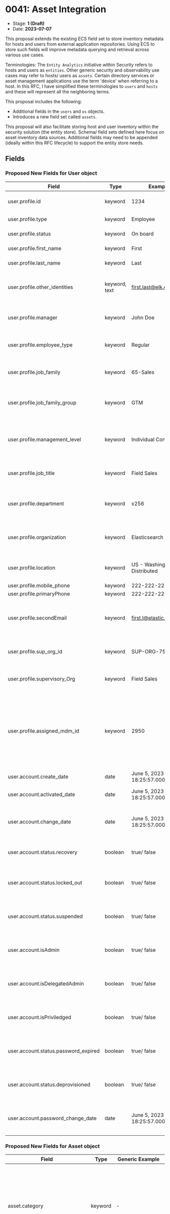 # 0041: Asset Integration
<!-- Leave this ID at 0000. The ECS team will assign a unique, contiguous RFC number upon merging the initial stage of this RFC. -->

- Stage: **1 (Draft)** <!-- Update to reflect target stage. See https://elastic.github.io/ecs/stages.html -->
- Date: **2023-07-07** <!-- The ECS team sets this date at merge time. This is the date of the latest stage advancement. -->

<!--
As you work on your RFC, use the "Stage N" comments to guide you in what you should focus on, for the stage you're targeting.
Feel free to remove these comments as you go along.
-->

<!--
Stage 0: Provide a high level summary of the premise of these changes. Briefly describe the nature, purpose, and impact of the changes. ~2-5 sentences.
-->

<!--
Stage 1: If the changes include field additions or modifications, please create a folder titled as the RFC number under rfcs/text/. This will be where proposed schema changes as standalone YAML files or extended example mappings and larger source documents will go as the RFC is iterated upon.
-->

This proposal extends the existing ECS field set to store inventory metadata for hosts and users from external application repositories. Using ECS to store such fields will improve metadata querying and retrieval across various use cases.

Terminologies:
The `Entity Analytics` initiative within Security refers to hosts and users as `entities`. Other generic security and observability use cases may refer to hosts/ users as `assets`. Certain directory services or asset management applications use the term 'device' when referring to a host.  In this RFC, I have simplified these terminologies to `users` and `hosts` and these will represent all the neighboring terms.

This proposal includes the following:
* Additional fields in the `users` and `os` objects.
* Introduces a new field set called `assets`.
<!-- * Additional fields in the `host` object --->

This proposal will also facilitate storing host and user inventory within the security solution (the entity store). Schema/ field sets defined here focus on asset inventory data sources. Additional fields may need to be appended (ideally within this RFC lifecycle) to support the entity store needs.

<!--
Stage X: Provide a brief explanation of why the proposal is being marked as abandoned. This is useful context for anyone revisiting this proposal or considering similar changes later on.
-->

## Fields

<!--
Stage 1: Describe at a high level how this change affects fields. Include new or updated yml field definitions for all of the essential fields in this draft. While not exhaustive, the fields documented here should be comprehensive enough to deeply evaluate the technical considerations of this change. The goal here is to validate the technical details for all essential fields and to provide a basis for adding experimental field definitions to the schema. Use GitHub code blocks with yml syntax formatting, and add them to the corresponding RFC folder.
-->

### Proposed New Fields for User object

Field | Type | Example | Description
--- | --- | --- | ---
user.profile.id	| keyword	| 1234	| User ID from the identity datasource.
user.profile.type	| keyword	| Employee	| Type of user account.
user.profile.status	| keyword |	On board	| Status of the user account.
user.profile.first_name	| keyword |	First	| First Name of the User.
user.profile.last_name	| keyword |	Last	| Last Name of the user.
user.profile.other_identities	| keyword, text |	first.last@elk.elastic.co	| Array of additional user identities (usually email addresses).
user.profile.manager	| keyword |	John Doe	| Assigned Manager for the user account.
user.profile.employee_type	| keyword |	Regular | Further classification type for the user account.
user.profile.job_family	| keyword |	65-Sales	| Job family associated with the user account.
user.profile.job_family_group	| keyword |	GTM	| Job family group associated with the user account.
user.profile.management_level	| keyword |	Individual Contributor	| If the user account is identified as a Manager or Individual contributor.
user.profile.job_title	| keyword |	Field Sales	| Job title assigned to the user account.
user.profile.department	| keyword |	x256	| Department name associated with the user account.
user.profile.organization	| keyword |	Elasticsearch Inc.	| Organization name associated with the account.
user.profile.location	| keyword |	US - Washington - Distributed	| Assigned location for the user account.
user.profile.mobile_phone	| keyword |	222-222-2222
user.profile.primaryPhone	| keyword |	222-222-2222
user.profile.secondEmail	| keyword |	first.l@elastic.co	| Additional email addresses associated with the user account.
user.profile.sup_org_id	| keyword |	SUP-ORG-75	| Primary organization ID for the user account.
user.profile.supervisory_Org	| keyword |	Field Sales	| Primary organization name for the user account.
user.profile.assigned_mdm_id	| keyword |	2950	| The primary host identifier (usually `asset.id` value) assigned to the user. This field acts as a correlation identifier for the host event document.
user.account.create_date	| date |	June 5, 2023 @ 18:25:57.000	| Date account was created.
user.account.activated_date	| date |	June 5, 2023 @ 18:25:57.000	| Date account was activated.
user.account.change_date	| date |	June 5, 2023 @ 18:25:57.000	| Date user account record was last updated at source
user.account.status.recovery	| boolean |	true/ false	| A flag indicating if account is in recovery
user.account.status.locked_out	| boolean |	true/ false	| A flag indicating if account is currently locked out
user.account.status.suspended	| boolean |	true/ false	| A flag indicating if account has been suspended
user.account.isAdmin	| boolean |	true/ false	| A flag indicating if account is an Admin account
user.account.isDelegatedAdmin	| boolean |	true/ false	| A flag indicating if account has Delegated Admin rights
user.account.isPriviledged	| boolean |	true/ false	| A flag indicating if account is a Privileged account
user.account.status.password_expired	| boolean |	true/ false	| A flag indicating if account password has expired.
user.account.status.deprovisioned	| boolean |	true/ false	| A flag indicating if account has been deprovisioned
user.account.password_change_date	| date |	June 5, 2023 @ 18:25:57.000	| Last date/time when account password was updated

### Proposed New Fields for Asset object

Field | Type | Generic Example |	User Entity Example | Host Entity Example | Description
--- | --- | --- | --- | --- | ---
asset.category	| keyword |	-	        | Null	                | hardware	                | A further classification of the asset type beyond event.category. For example, for host assets {hardware, virtual, container, node}. For user assets {NULL ?}
asset.type	    | keyword |	-	        | Null	                | workstation	            | A sub classification of asset. For host assets {workstation, S3, Compute}. For user assets {NULL?}.
asset.id	    | keyword |	-	        | 00uhs72c27s6PiK7x1t7	| 2950	                    | A unique ID for the asset. For inventory integrations, it's the id generated from inventory data source.
asset.name	    | keyword |	-	        | Sourin Paul	        | Sourin Paul Macbook Pro	| A common name for the asset.
asset.vendor	| keyword |	-           |	-	                | Apple	                    | Used primarily for 'Host' entities, the vendor name or brand associated with the asset.
asset.product	| keyword |	-           |	-	                | MacBook Pro	            | Used primarily for 'Host' entities, the product name associated with the asset.
asset.model	    | keyword |	-           |	-	                |TBD	                    | Used primarily for 'Host' entities, the model name or number associated with this asset.
asset.version	| keyword |	-           |	-	                | TBD	                    | Used primarily for 'Host' entities, the version or year associated with the asset.
asset.owner	    | keyword |	-           |	-	                | sourin.paul@elastic.co	| The primary user entity identifier (usually an email address) who owns the 'Host' asset.
asset.priority	| keyword |	Priority 1	| -                     | -                         | A priority classification for the asset obtained from outside the solution, such as from some external CMDB or Directory service.
asset.criticality	| keyword |	Critical	| - | -                                         | A criticality classification obtained from outside the solution, such as from some external CMDB or Directory service.
asset.business_unit	| keyword |	Analyst Experience	| - | -                                 | Business Unit associated with the asset (user or host).
asset.costCenter	| keyword |	Security - Protections | - | -                              | Cost Center associated with the asset (user or host).
asset.cost_center_hierarchy	| keyword |	Engineering	 | - | -                                | Additional cost center information associated with the asset (user or host).
asset.status	    | keyword         |	ACTIVE      | - | -                                 | Current status of the asset in the inventory datasource.
asset.last_status_change_date	| date |	June 5, 2023 @ 18:25:57.000	| - | -             | The most recent date/time when the asset.status was updated.
asset.create_date	            | date |	June 5, 2023 @ 18:25:57.001	| - | -             | For users, it's the hire date. For other assets, it's the in-service date.
asset.end_date	                | date |	June 5, 2023 @ 18:25:57.002	| - | -             | For users, it's the termination date; for other assets, it's the out-of-service date.
asset.first_seen	            | date |	June 5, 2023 @ 18:25:57.003	| - | -             | The first date/time the directory service or the security solution observed this asset.
asset.last_seen	                | date |	June 5, 2023 @ 18:25:57.004	| - | -             | The most recent date/time the directory service or the security solution observed this asset.
asset.last_updated	            | date |	June 5, 2023 @ 18:25:57.005	| - | -             | The most recent date/time this asset was updated in directory services.
asset.serial_number	            | keyword	| C02FG1G1MD6T	| - | -             |		Serial number of the asset.
asset.tags	                    | keyword	  | watch, mdmaccess		| - | -             |	Tags assigned at the MDM.
asset.assigned_users	          | keyword	  | user1@email.com, user2@email.com		| - | -             |	List of user ids (usually email addresses) assigned to the asset. The value from the `asset.owner` field should always be included.
asset.assigned_users_are_admin	| boolean	  | TRUE	| - | -             |		Flag to identify if the assigned users have admin privileges.
asset.is_managed	              | boolean	  | TRUE			| - | -             | If asset is managed by the organization.
asset.last_enrolled_date	      | date	    | June 5, 2023 @ 18:25:57.005		| - | -             |	The most recent date/time the asset checked in with MDM.
asset.data_classification	      | keyword	  | restricted		| - | -             |	Data classification tier for the asset.
asset.installed_extensions 	| keyword	  | Nested objects	  | List of installed extensions along with their metadata
asset.installed_applications	| keyword	    | Nested objects	  | List of installed applications along with their metadata

#### Nesting of existing risk.* fields under asset object
* We have a set of risk.* fields in ECS that can be further nested under the asset.* object. Reference to [Risk RFC](https://github.com/elastic/ecs/blob/main/rfcs/text/0031-risk-fields.md).



### Proposed New Fields for os.* object
Field | Type | Example | Description
--- | --- | --- | ---
os.build	| keyword		| 22F66   | Host OS Build information



<!--
Stage 2: Add or update all remaining field definitions. The list should now be exhaustive. The goal here is to validate the technical details of all remaining fields and to provide a basis for releasing these field definitions as beta in the schema. Use GitHub code blocks with yml syntax formatting, and add them to the corresponding RFC folder.
-->

## Usage

<!--
Stage 1: Describe at a high-level how these field changes will be used in practice. Real world examples are encouraged. The goal here is to understand how people would leverage these fields to gain insights or solve problems. ~1-3 paragraphs.
-->

* As part of Entity Analytics, we are ingesting metadata about Users and from various external vendor applications. We are storing all ingested metadata in Elasticsearch. After we map these fields to ECS, we will enrich these ingested events for risk-scoring scenarios (e.g., context enrichments) and detecting advanced analytics (UEBA) use cases.

### Example of Hosts and Users stored in ES

* This schema will persist `Observed` (queried) entities from the ingested security log dataset in an Entity store. This entity store can be further extended to meet broader Asset Management needs.

* Additional enrichment use cases for existing prebuilt detection rules will leverage these ECS fields.




## Source data

<!--
Stage 1: Provide a high-level description of example sources of data. This does not yet need to be a concrete example of a source document, but instead can simply describe a potential source (e.g. nginx access log). This will ultimately be fleshed out to include literal source examples in a future stage. The goal here is to identify practical sources for these fields in the real world. ~1-3 sentences or unordered list.
-->

There are many sources of asset inventory repositories. In the mid-term, we are planning to ingest data from the following application providers:

### User (Identity) repository sources:
* Azure Active Directory
* Active Directory DS
* Okta
* Workday
* GSuite
* GitHub

### Host repository sources:
* Azure Active Directory
* Jamf
* Active Directory DS
* MS Intune
* ServiceNow Asset CMDB

### Examples of source data:

#### Subset of User fields from Okta:

```json
{
  "@timestamp": "2023-07-04T09:57:19.786056-05:00",
  "event": {
    "action": "user-discovered"
  },
  "okta": {
    "id": "userid",
    "status": "RECOVERY",
    "created": "2023-06-02T09:33:00.189752+09:30",
    "activated": "0001-01-01T00:00:00Z",
    "statusChanged": "2023-06-02T09:33:00.189752+09:30",
    "lastLogin": "2023-06-02T09:33:00.189752+09:30",
    "lastUpdated": "2023-06-02T09:33:00.189753+09:30",
    "passwordChanged": "2023-06-02T09:33:00.189753+09:30",
    "type": {
      "id": "typeid"
    },
    "profile": {
      "login": "name.surname@example.com",
      "email": "name.surname@example.com",
      "firstName": "name",
      "lastName": "surname"
    },
    "credentials": {
      "password": {},
      "provider": {
        "type": "OKTA",
        "name": "OKTA"
      }
    },
    "_links": {
      "self": {
        "href": "https://localhost/api/v1/users/userid"
      }
    }
  },
  "user": {
    "id": "userid"
  },
  "labels": {
    "identity_source": "okta-1"
  }
}
```

<!--
Stage 2: Included a real world example source document. Ideally this example comes from the source(s) identified in stage 1. If not, it should replace them. The goal here is to validate the utility of these field changes in the context of a real world example. Format with the source name as a ### header and the example document in a GitHub code block with json formatting, or if on the larger side, add them to the corresponding RFC folder.
-->


<!--
Stage 3: Add more real world example source documents so we have at least 2 total, but ideally 3. Format as described in stage 2.
-->

### Examples of Real-world mapping: 

#### Mapping User object from Okta (partial):
```yml
- set:
      field: asset.status
      copy_from: entityanalytics_okta.user.status
      tag: set_asset_status
      ignore_empty_value: true
  - set:
      field: user.profile.status
      copy_from: entityanalytics_okta.user.status
      tag: set_user_profile_status
      ignore_empty_value: true
  - date:
      field: okta.created
      target_field: entityanalytics_okta.user.created
      tag: date_user_created
      formats:
        - ISO8601
      if: ctx.okta?.created != null && ctx.okta.created != ''
      on_failure:
        - remove:
            field: okta.created
        - append:
            field: error.message
            value: 'Processor {{{_ingest.on_failure_processor_type}}} with tag {{{_ingest.on_failure_processor_tag}}} in pipeline {{{_ingest.pipeline}}} failed with message: {{{_ingest.on_failure_message}}}'
  - set:
      field: user.account.create_date
      copy_from: entityanalytics_okta.user.created
      tag: set_user_account_create_date
      ignore_empty_value: true
  - set:
      field: asset.create_date
      copy_from: entityanalytics_okta.user.created
      tag: set_asset_create_date
      ignore_empty_value: true
  - date:
      field: okta.activated
      target_field: entityanalytics_okta.user.activated
      tag: date_user_activated
      formats:
        - ISO8601
      if: ctx.okta?.activated != null && ctx.okta.activated != ''
      on_failure:
        - remove:
            field: okta.activated
        - append:
            field: error.message
            value: 'Processor {{{_ingest.on_failure_processor_type}}} with tag {{{_ingest.on_failure_processor_tag}}} in pipeline {{{_ingest.pipeline}}} failed with message: {{{_ingest.on_failure_message}}}'
  - set:
      field: user.account.activated_date
      copy_from: entityanalytics_okta.user.activated
      tag: set_user_account_activated_date
      ignore_empty_value: true
  - date:
      field: okta.statusChanged
      target_field: entityanalytics_okta.user.status_changed
      tag: date_user_status_changed
      formats:
        - ISO8601
      if: ctx.okta?.statusChanged != null && ctx.okta.statusChanged != ''
      on_failure:
        - remove:
            field: okta.statusChanged
        - append:
            field: error.message
            value: 'Processor {{{_ingest.on_failure_processor_type}}} with tag {{{_ingest.on_failure_processor_tag}}} in pipeline {{{_ingest.pipeline}}} failed with message: {{{_ingest.on_failure_message}}}'
```

 
#### AzureAD Hosts


## Scope of impact

<!--
Stage 2: Identifies scope of impact of changes. Are breaking changes required? Should deprecation strategies be adopted? Will significant refactoring be involved? Break the impact down into:
 * Ingestion mechanisms (e.g. beats/logstash)
 * Usage mechanisms (e.g. Kibana applications, detections)
 * ECS project (e.g. docs, tooling)
The goal here is to research and understand the impact of these changes on users in the community and development teams across Elastic. 2-5 sentences each.
-->

* Ingestion mechanisms: Entity Analytics fleet integrations are the primary ingesting mechanism for this dataset.

* Usage mechanism: Elastic Security solution (Entity Analytics & Threat Hunting workflows) will be the primary user of the proposed ECS fields and values.



## Concerns

<!--
Stage 1: Identify potential concerns, implementation challenges, or complexity. Spend some time on this. Play devil's advocate. Try to identify the sort of non-obvious challenges that tend to surface later. The goal here is to surface risks early, allow everyone the time to work through them, and ultimately document resolution for posterity's sake.
-->

* In stage1, @jasonrhodes identified fields from o11y use cases and a potential conflict: https://github.com/elastic/ecs/pull/2215#pullrequestreview-1498781860

<!--
Stage 2: Document new concerns or resolutions to previously listed concerns. It's not critical that all concerns have resolutions at this point, but it would be helpful if resolutions were taking shape for the most significant concerns.
-->

<!--
Stage 3: Document resolutions for all existing concerns. Any new concerns should be documented along with their resolution. The goal here is to eliminate risk of churn and instability by ensuring all concerns have been addressed.
-->

## People

The following are the people that consulted on the contents of this RFC.

* @sourinpaul | author
* @andrewkroh | subject matter expert
* @jamiehynds | subject matter expert
* @lauravoicu | subject matter expert
* @MikePaquette | subject matter expert
* @sourinpaul | sponsor

<!--
Who will be or has been consulted on the contents of this RFC? Identify authorship and sponsorship, and optionally identify the nature of involvement of others. Link to GitHub aliases where possible. This list will likely change or grow stage after stage.

e.g.:

* @Yasmina | author
* @Monique | sponsor
* @EunJung | subject matter expert
* @JaneDoe | grammar, spelling, prose
* @Mariana
-->


## References

<!-- Insert any links appropriate to this RFC in this section. -->

### RFC Pull Requests

<!-- An RFC should link to the PRs for each of it stage advancements. -->

* Stage 0: https://github.com/elastic/ecs/pull/2215
* Stage 1: https://github.com/elastic/ecs/pull/NNN

<!--
* Stage 1: https://github.com/elastic/ecs/pull/NNN
...
-->
